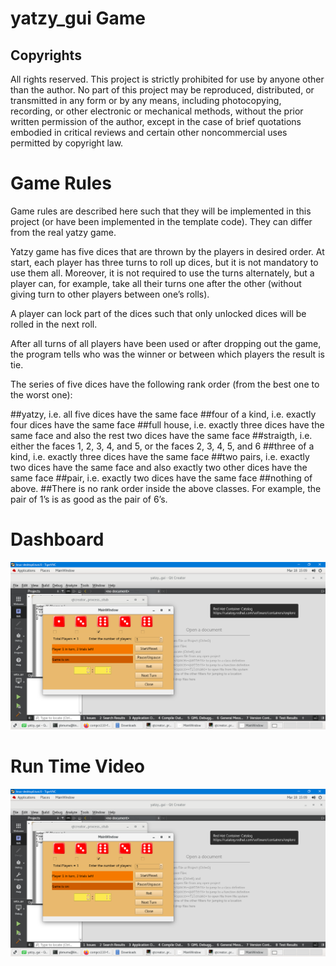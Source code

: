 # yatzy_gui Game
## Copyrights
All rights reserved. This project is strictly prohibited for use by anyone other than the author. No part of this project may be reproduced, distributed, or transmitted in any form or by any means, including photocopying, recording, or other electronic or mechanical methods, without the prior written permission of the author, except in the case of brief quotations embodied in critical reviews and certain other noncommercial uses permitted by copyright law.

# Game Rules
Game rules are described here such that they will be implemented in this project (or have been implemented in the template code). They can differ from the real yatzy game.

Yatzy game has five dices that are thrown by the players in desired order. At start, each player has three turns to roll up dices, but it is not mandatory to use them all. Moreover, it is not required to use the turns alternately, but a player can, for example, take all their turns one after the other (without giving turn to other players between one’s rolls).

A player can lock part of the dices such that only unlocked dices will be rolled in the next roll.

After all turns of all players have been used or after dropping out the game, the program tells who was the winner or between which players the result is tie.

The series of five dices have the following rank order (from the best one to the worst one):

##yatzy, i.e. all five dices have the same face
##four of a kind, i.e. exactly four dices have the same face
##full house, i.e. exactly three dices have the same face and also the rest two dices have the same face
##straigth, i.e. either the faces 1, 2, 3, 4, and 5, or the faces 2, 3, 4, 5, and 6
##three of a kind, i.e. exactly three dices have the same face
##two pairs, i.e. exactly two dices have the same face and also exactly two other dices have the same face
##pair, i.e. exactly two dices have the same face
##nothing of above.
##There is no rank order inside the above classes. For example, the pair of 1’s is as good as the pair of 6’s.

# Dashboard
![Alt text](Dashboard.PNG)

# Run Time Video
[![Video](Dashboard.PNG)](https://www.youtube.com/watch?v=5PoTrsL-bhg)


